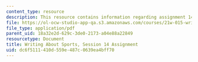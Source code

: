 ```yaml
---
content_type: resource
description: This resource contains information regarding assignment 14.
file: https://ol-ocw-studio-app-qa.s3.amazonaws.com/courses/21w-015-writing-and-rhetoric-writing-about-sports-fall-2013/dc6f5111410d559e487c0639ea4bff70_MIT21W_015F13_Assignment14.pdf
file_type: application/pdf
parent_uid: 18a32e2d-629c-3de0-2173-a04e88a22849
resourcetype: Document
title: Writing About Sports, Session 14 Assignment
uid: dc6f5111-410d-559e-487c-0639ea4bff70
---
```

